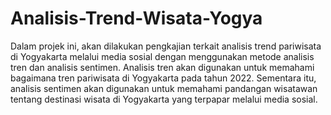 # Analisis-Trend-Wisata-Yogya

Dalam projek ini, akan dilakukan pengkajian terkait analisis trend pariwisata di Yogyakarta melalui media sosial dengan menggunakan metode analisis tren dan analisis sentimen. Analisis tren akan digunakan untuk memahami bagaimana tren pariwisata di Yogyakarta pada tahun 2022. Sementara itu, analisis sentimen akan digunakan untuk memahami pandangan wisatawan tentang destinasi wisata di Yogyakarta yang terpapar melalui media sosial.
